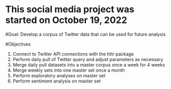 # This social media project was started on October 19, 2022 

#Goal: Develop a corpus of Twitter data that can be used for future analysis 

#Objectives 
1. Connect to Twitter API connections with the httr package 
2. Perform daily pull of Twitter query and adjust parameters as necessary
3. Merge daily pull datasets into a master corpus once a week for 4 weeks 
4. Merge weekly sets into one master set once a month 
5. Perform exploratory analyses on master set 
6. Perform sentiment analysis on master set 

